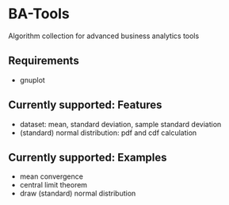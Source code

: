 # BA-Tools
Algorithm collection for advanced business analytics tools

## Requirements
- gnuplot

## Currently supported: Features
- dataset: mean, standard deviation, sample standard deviation
- (standard) normal distribution: pdf and cdf calculation

## Currently supported: Examples
- mean convergence
- central limit theorem
- draw (standard) normal distribution
